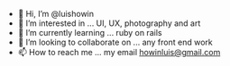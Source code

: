 - 👋 Hi, I’m @luishowin
- 👀 I’m interested in ... UI, UX, photography and art
- 🌱 I’m currently learning ... ruby on rails
- 💞️ I’m looking to collaborate on ... any front end work 
- 📫 How to reach me ... my email howinluis@gmail.com

<!---
luishowin/luishowin is a ✨ special ✨ repository because its me : ) 
--->
